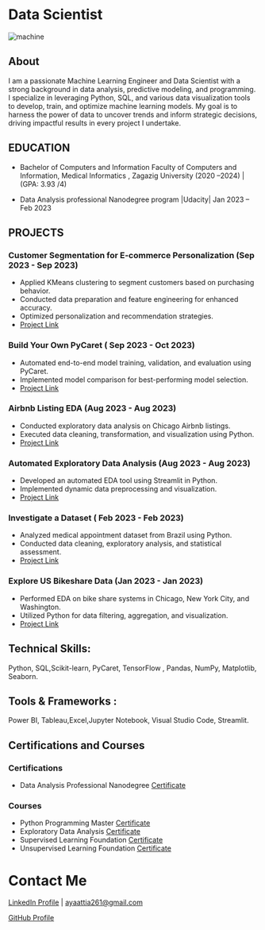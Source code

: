 #  Data Scientist 
![machine](https://github.com/user-attachments/assets/479c04a0-7cad-40bc-a61a-5d82b8f0edb0)

## About 
I am a passionate Machine Learning Engineer and Data Scientist with a strong background in data analysis, predictive modeling, and programming. I specialize in leveraging Python, SQL, and various data visualization tools to develop, train, and optimize machine learning models. My goal is to harness the power of data to uncover trends and inform strategic decisions, driving impactful results in every project I undertake. 

## EDUCATION	
- Bachelor of Computers and Information
  Faculty of Computers and Information, Medical Informatics , Zagazig University
  (2020 –2024) | (GPA: 3.93 /4)

- Data Analysis professional Nanodegree program |Udacity| Jan 2023 –	Feb 2023	
  
## PROJECTS
### Customer Segmentation for E-commerce Personalization  (Sep 2023 - Sep 2023)
- Applied KMeans clustering to segment customers based on purchasing behavior.
- Conducted data preparation and feature engineering for enhanced accuracy.
- Optimized personalization and recommendation strategies.
- [Project Link](https://github.com/AyaAttia20/unsupervised_project_customer_segmentation)
  
### Build Your Own PyCaret ( Sep 2023 - Oct 2023)
- Automated end-to-end model training, validation, and evaluation using PyCaret.
- Implemented model comparison for best-performing model selection.
- [Project Link](https://projectcourse4.streamlit.app/)
  
### Airbnb Listing EDA (Aug 2023 - Aug 2023)
- Conducted exploratory data analysis on Chicago Airbnb listings.
- Executed data cleaning, transformation, and visualization using Python.
- [Project Link](https://github.com/AyaAttia20/Airbnb_Chicago_EDA)
  
### Automated Exploratory Data Analysis (Aug 2023 - Aug 2023)
- Developed an automated EDA tool using Streamlit in Python.
- Implemented dynamic data preprocessing and visualization.
- [Project Link](https://edaproject-nslkpbdjpr8yywoxbqfivg.streamlit.app/)
  
### Investigate a Dataset ( Feb 2023 - Feb 2023)
- Analyzed medical appointment dataset from Brazil using Python.
- Conducted data cleaning, exploratory analysis, and statistical assessment.
- [Project Link](https://github.com/AyaAttia20/-Investigate-a-Dataset-Database_No_show_appointments-)

### Explore US Bikeshare Data (Jan 2023 - Jan 2023)
- Performed EDA on bike share systems in Chicago, New York City, and Washington.
- Utilized Python for data filtering, aggregation, and visualization.
- [Project Link](https://github.com/AyaAttia20/-Explore-US-Bikeshare-Data)

## Technical Skills:
   Python, SQL,Scikit-learn, PyCaret, TensorFlow , Pandas, NumPy, Matplotlib, Seaborn.
## Tools & Frameworks :
  Power BI, Tableau,Excel,Jupyter Notebook, Visual Studio Code, Streamlit.

## Certifications and Courses

### Certifications
- Data Analysis Professional Nanodegree    [Certificate](https://www.udacity.com/certificate/e/2952137e-8a9c-11ed-9c2e-67064310345f)



### Courses
- Python Programming Master              [Certificate](https://alcamp.electropi.ai/certifcate/1048C)
- Exploratory Data Analysis              [Certificate](https://alcamp.electropi.ai/certifcate/104F0)
- Supervised Learning Foundation         [Certificate](https://alcamp.electropi.ai/certifcate/10554)
- Unsupervised Learning Foundation       [Certificate](https://alcamp.electropi.ai/certifcate/105B8)

# Contact Me
[LinkedIn Profile](https://www.linkedin.com/in/aya-attia-data-analyst) | [ayaattia261@gmail.com](ayaattia261@gmail.com)

[GitHub Profile](https://github.com/AyaAttia20)

